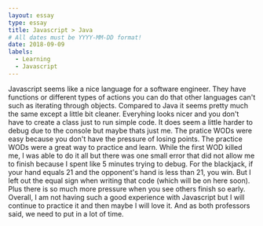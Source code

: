 ```yaml
---
layout: essay
type: essay
title: Javascript > Java
# All dates must be YYYY-MM-DD format!
date: 2018-09-09
labels:
  - Learning
  - Javascript
---
```


Javascript seems like a nice language for a software engineer. They have functions or different types of actions you can do that other languages can't such as iterating through objects. Compared to Java it seems pretty much the same except a little bit cleaner. Everyhing looks nicer and you don't have to create a class just to run simple code. It does seem a little harder to debug due to the console but maybe thats just me. The pratice WODs were easy because you don't have the pressure of losing points. The practice WODs were a great way to practice and learn. While the first WOD killed me, I was able to do it all but there was one small error that did not allow me to finish because I spent like 5 minutes trying to debug. For the blackjack, if your hand equals 21 and the opponent's hand is less than 21, you win. But I left out the equal sign when writing that code (which will be on here soon). Plus there is so much more pressure when you see others finish so early. Overall, I am not having such a good experience with Javascript but I will continue to practice it and then maybe I will love it. And as both professors said, we need to put in a lot of time.
